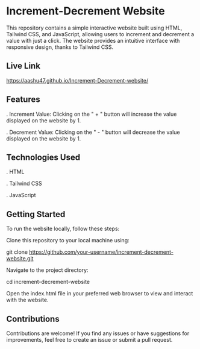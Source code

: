 # Increment-Decrement Website

This repository contains a simple interactive website built using HTML, Tailwind CSS, and JavaScript, allowing users to increment and decrement a value with just a click. The website provides an intuitive interface with responsive design, thanks to Tailwind CSS.

## Live Link

   https://aashu47.github.io/Increment-Decrement-website/
   
## Features
. Increment Value: Clicking on the " + " button will increase the value displayed on the website by 1.

. Decrement Value: Clicking on the " - " button will decrease the value displayed on the website by 1.

## Technologies Used

. HTML

. Tailwind CSS

. JavaScript

## Getting Started

To run the website locally, follow these steps:

Clone this repository to your local machine using:

git clone https://github.com/your-username/increment-decrement-website.git

Navigate to the project directory:

cd increment-decrement-website

Open the index.html file in your preferred web browser to view and interact with the website.

## Contributions
Contributions are welcome! If you find any issues or have suggestions for improvements, feel free to create an issue or submit a pull request.
